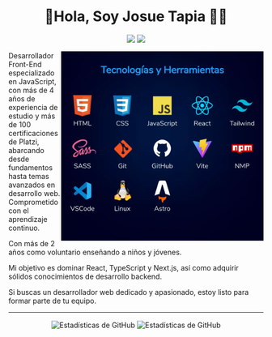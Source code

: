 <h1 align= 'center'>🙋Hola, Soy Josue Tapia 🧑‍💻</h1> 
<center> 
<a
title="X" 
target="_blank"
href="https://twitter.com/JosttMe"
rel="noopener noreferrer">
<img  width="50" height="auto" src="https://i.ibb.co/thrQCr7/x-low.png"></a> 
<a
title="X"
target="_blank"
href="https://www.linkedin.com/in/josttme"
rel="noopener noreferrer">
<img  width="50" height="auto" src="https://i.ibb.co/v40x1sJ/linkedin-low.png"></a>
</center>


<img
align="right" width="400" height="auto" alt="Skills"
src="/skills.webp">

Desarrollador Front-End especializado en JavaScript, con más de 4 años de experiencia de estudio y más de 100 certificaciones de Platzi,
abarcando desde fundamentos hasta temas avanzados en desarrollo web.<br>Comprometido con el aprendizaje continuo.

Con más de 2 años como voluntario enseñando a niños y jóvenes.

Mi objetivo es dominar React, TypeScript y Next.js,
así como adquirir sólidos conocimientos de desarrollo backend.

Si buscas un desarrollador web dedicado y apasionado,
estoy listo para formar parte de tu equipo.


<hr>
<p align="center">
<img align="center" height="200" src="https://github-readme-stats.vercel.app/api/top-langs/?username=josttme&theme=algolia&hide_border=false&include_all_commits=false&count_private=false&layout=compact" alt="Estadísticas de GitHub" />
  <img align="center" height="200" he src="https://github-readme-streak-stats.herokuapp.com/?user=josttme&theme=algolia&hide_border=false" alt="Estadísticas de GitHub" />
</p>
